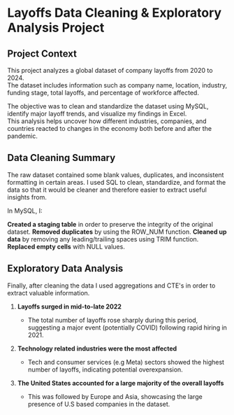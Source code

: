 # Layoffs Data Cleaning & Exploratory Analysis Project

## Project Context
This project analyzes a global dataset of company layoffs from 2020 to 2024.  
The dataset includes information such as company name, location, industry, funding stage, total layoffs, and percentage of workforce affected.

The objective was to clean and standardize the dataset using MySQL, identify major layoff trends, and visualize my findings in Excel.  
This analysis helps uncover how different industries, companies, and countries reacted to changes in the economy both before and after the pandemic. 

## Data Cleaning Summary
The raw dataset contained some blank values, duplicates, and inconsistent formatting in certain areas. I used SQL to clean, standardize, and format the data so that it would be cleaner and therefore easier to extract useful insights from. 

In MySQL, I: 

**Created a staging table** in order to preserve the integrity of the original dataset. 
**Removed duplicates** by using the ROW_NUM function. 
**Cleaned up data** by removing any leading/trailing spaces using TRIM function. 
**Replaced empty cells** with NULL values. 

## Exploratory Data Analysis 
Finally, after cleaning the data I used aggregations and CTE's in order to extract valuable information. 


1. **Layoffs surged in mid-to-late 2022**  
   - The total number of layoffs rose sharply during this period, suggesting a major event (potentially COVID) following rapid hiring in 2021.

2. **Technology related industries were the most affected**  
   - Tech and consumer services (e.g Meta) sectors showed the highest number of layoffs, indicating potential overexpansion.

3. **The United States accounted for a large majority of the overall layoffs**  
   - This was followed by Europe and Asia, showcasing the large presence of U.S based companies in the dataset.
  
